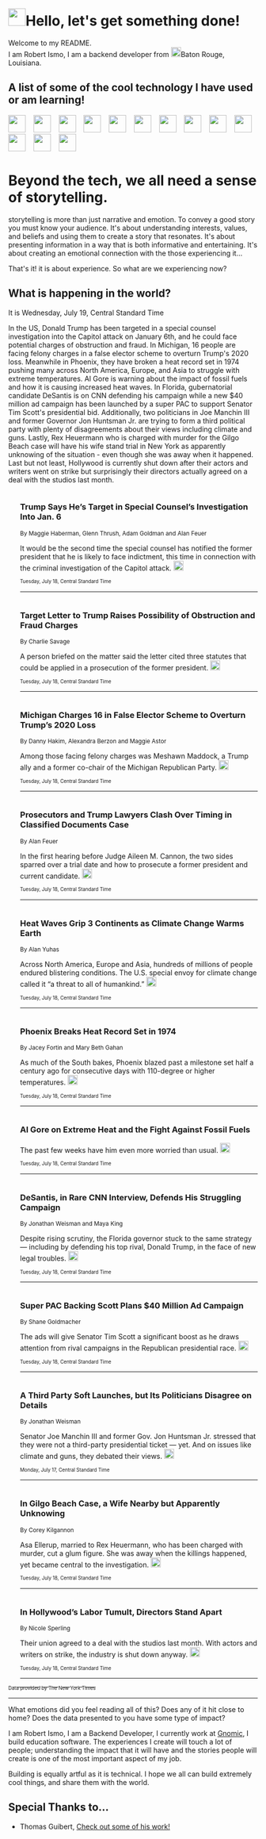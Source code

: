 <h1><img src="https://emojis.slackmojis.com/emojis/images/1643514375/3493/hot-coffee.gif?1643514375" width="35"/>Hello, let's get something done!</h1>

<p>Welcome to my README.<br/>
I am Robert Ismo, I am a backend developer from <img src="https://emojis.slackmojis.com/emojis/images/1638395689/50435/moulin_rouge.png?1638395689" width="20"/>Baton Rouge, Louisiana.</p>
<h2>A list of some of the cool technology I have used or am learning!</h2>
<p>
<img src="https://emojis.slackmojis.com/emojis/images/1643516091/21142/meow_bongotap.gif?1643516091" width="35" alt="">
<img src="https://img.shields.io/badge/Favorite%20Frontend%20Framework-SvelteKit-f83903" alt="">
<img src="https://img.shields.io/badge/Second%20Favorite-Vue-40b581" alt="">
<img src="https://img.shields.io/badge/Most%20Used%20Runtime-Nodejs-78b061" alt="">
<img src="https://emojis.slackmojis.com/emojis/images/1643517416/34482/fire.gif?1643517416" width="35" alt="">
<img src="https://img.shields.io/badge/Javascript%20But%20Better-Typescript-0078ca" alt="">
<img src="https://img.shields.io/badge/Favorite%20Language-Elixir-3e244d" alt="">
<img src="https://img.shields.io/badge/Containerize%20Everything-Docker-6ac9ef" alt="">
<img src="https://emojis.slackmojis.com/emojis/images/1643514596/5999/meow_party.gif?1643514596" width="35" alt="">
<img src="https://img.shields.io/badge/API%20Love%20Language-Graphql-de32a5" alt="">
<img src="https://img.shields.io/badge/Our%20Favorite%20Version%20Controller-Git-e94f33" alt="">
<img src="https://img.shields.io/badge/Favorite%20Database-Redis-d42d1d" alt="">
<img src="https://emojis.slackmojis.com/emojis/images/1643514559/5584/deployparrot.gif?1643514559" width="35" alt="">
<img src="https://img.shields.io/badge/Container%20Interstate-RabbitMQ-f66200" alt="">
<img src="https://img.shields.io/badge/Gotta%20Learn-Kubernetes-316adf" alt="">
<img src="https://img.shields.io/badge/Really%20Mature%20Now-WASM-654fef" alt="">
<img src="https://emojis.slackmojis.com/emojis/images/1666642497/61942/dance_vibe.gif?1666642497" width="35" alt="">
<img src="https://img.shields.io/badge/For%20My%20M1-ARM64-657d96" alt="">
<img src="https://img.shields.io/badge/Loving%20This%20So%20Much-TailwindCSS-17bcb5" alt="">
<img src="https://img.shields.io/badge/Cool%20Build%20Tool-Vite-f9cb24" alt="">
<img src="https://emojis.slackmojis.com/emojis/images/1669231376/62819/working-on-it.gif?1669231376" width="35" alt="">
<img src="https://img.shields.io/badge/Fun%20and%20Easy%20Database-MongoDB-5f8c49" alt="">
<img src="https://img.shields.io/badge/JS%20Life%20Support-NPM-c73737" alt="">
<img src="https://img.shields.io/badge/I%20Liked%20It-DynamoDB-0073b9" alt="">
<img src="https://emojis.slackmojis.com/emojis/images/1643514045/46/question.gif?1643514045" width="35" alt="">
<img src="https://img.shields.io/badge/cool-React-60d6f9" alt="">
<img src="https://img.shields.io/badge/Future%20Big%20Project-Lambda-f37e00" alt="">
<img src="https://img.shields.io/badge/NPM%20But%20Better-PNPM-f1aa07" alt="">
<img src="https://emojis.slackmojis.com/emojis/images/1643514943/9662/fbwow.gif?1643514943" width="35" alt="">
<img src="https://img.shields.io/badge/First%20Language-C-662079" alt="">
<img src="https://img.shields.io/badge/Where%20I%20Deploy%20Frontend-Vercel-000000" alt="">
<img src="https://img.shields.io/badge/Who%20Does%20not%20Want%20an%20App-Swift-f9492a" alt="">
<img src="https://emojis.slackmojis.com/emojis/images/1643514058/151/javascript.png?1643514058" width="35" alt="">
<img src="https://img.shields.io/badge/cool-Python-fbd542" alt="">
<img src="https://img.shields.io/badge/Favorite%20Something-Stripe-656cdc" alt="">
<img src="https://img.shields.io/badge/Of%20Course-HTML5-ed6327" alt="">
<img src="https://emojis.slackmojis.com/emojis/images/1660415405/60731/bomb.gif?1660415405" width="35" alt="">
<img src="https://img.shields.io/badge/hate-CSS-2964ec" alt="">
<img src="https://img.shields.io/badge/Learning-CircleCI-141215" alt="">
<img src="https://img.shields.io/badge/Learning-Rust-fbbb3b" alt="">
<img src="https://emojis.slackmojis.com/emojis/images/1660415397/60712/writing-hand.gif?1660415397" width="35" alt="">
<img src="https://img.shields.io/badge/Dev%20Browser%20of%20Choice-Firefox-cc4e26" alt="">
<img src="https://img.shields.io/badge/Recoverying%20From%20Windows-UNIX-1781e3" alt="">
<img src="https://img.shields.io/badge/LOVE-LogSeq-90c1c2" alt="">
<img src="https://emojis.slackmojis.com/emojis/images/1643514066/223/kirby.gif?1643514066" width="35" alt="">
<img src="https://img.shields.io/badge/Daily%20Driver-MacOS-e6e6e8" alt="">
<img src="https://img.shields.io/badge/Git%20Server-Github-000000" alt="">
<img src="https://img.shields.io/badge/enjoyable-EC2-f17428" alt="">
<img src="https://emojis.slackmojis.com/emojis/images/1643514239/2069/excited.gif?1643514239" width="35" alt="">
</p>
<h1>Beyond the tech, we all need a sense of storytelling.</h1>
<p>storytelling is more than just narrative and emotion. To convey a good story you must know your audience. It's about understanding interests, values, and beliefs and using them to create a story that resonates. It's about presenting information in a way that is both informative and entertaining. It's about creating an emotional connection with the those experiencing it...</p>
<p>That's it! it is about experience. So what are we experiencing now?</p>
<h2>What is happening in the world?</h2>
<p>It is Wednesday, July 19, Central Standard Time</p>
<p>
In the US, Donald Trump has been targeted in a special counsel investigation into the Capitol attack on January 6th, and he could face potential charges of obstruction and fraud. In Michigan, 16 people are facing felony charges in a false elector scheme to overturn Trump&#39;s 2020 loss. Meanwhile in Phoenix, they have broken a heat record set in 1974 pushing many across North America, Europe, and Asia to struggle with extreme temperatures. Al Gore is warning about the impact of fossil fuels and how it is causing increased heat waves. In Florida, gubernatorial candidate DeSantis is on CNN defending his campaign while a new $40 million ad campaign has been launched by a super PAC to support Senator Tim Scott&#39;s presidential bid. Additionally, two politicians in Joe Manchin III and former Governor Jon Huntsman Jr. are trying to form a third political party with plenty of disagreements about their views including climate and guns. Lastly, Rex Heuermann who is charged with murder for the Gilgo Beach case will have his wife stand trial in New York as apparently unknowing of the situation - even though she was away when it happened. Last but not least, Hollywood is currently shut down after their actors and writers went on strike but surprisingly their directors actually agreed on a deal with the studios last month.</p>
<ol>
<img src="https://img.shields.io/badge/-us-blue" alt="">
<h3>Trump Says He’s Target in Special Counsel’s Investigation Into Jan. 6</h3>
<sub>By Maggie Haberman, Glenn Thrush, Adam Goldman and Alan Feuer</sub>
<p>It would be the second time the special counsel has notified the former president that he is likely to face indictment, this time in connection with the criminal investigation of the Capitol attack.  <a href="https://nyti.ms/4591soX"><img src="https://developer.nytimes.com/files/poweredby_nytimes_30b.png?v=1583354208352" height="20"></a></p>
<sub><sub>Tuesday, July 18, Central Standard Time</sub></sub>
<hr/>
<img src="https://img.shields.io/badge/-us-blue" alt="">
<h3>Target Letter to Trump Raises Possibility of Obstruction and Fraud Charges</h3>
<sub>By Charlie Savage</sub>
<p>A person briefed on the matter said the letter cited three statutes that could be applied in a prosecution of the former president.  <a href="https://nyti.ms/3QausYO"><img src="https://developer.nytimes.com/files/poweredby_nytimes_30b.png?v=1583354208352" height="20"></a></p>
<sub><sub>Tuesday, July 18, Central Standard Time</sub></sub>
<hr/>
<img src="https://img.shields.io/badge/-us-blue" alt="">
<h3>Michigan Charges 16 in False Elector Scheme to Overturn Trump’s 2020 Loss</h3>
<sub>By Danny Hakim, Alexandra Berzon and Maggie Astor</sub>
<p>Among those facing felony charges was Meshawn Maddock, a Trump ally and a former co-chair of the Michigan Republican Party.  <a href="https://nyti.ms/3XTPehr"><img src="https://developer.nytimes.com/files/poweredby_nytimes_30b.png?v=1583354208352" height="20"></a></p>
<sub><sub>Tuesday, July 18, Central Standard Time</sub></sub>
<hr/>
<img src="https://img.shields.io/badge/-us-blue" alt="">
<h3>Prosecutors and Trump Lawyers Clash Over Timing in Classified Documents Case</h3>
<sub>By Alan Feuer</sub>
<p>In the first hearing before Judge Aileen M. Cannon, the two sides sparred over a trial date and how to prosecute a former president and current candidate.  <a href="https://nyti.ms/3PWPH0k"><img src="https://developer.nytimes.com/files/poweredby_nytimes_30b.png?v=1583354208352" height="20"></a></p>
<sub><sub>Tuesday, July 18, Central Standard Time</sub></sub>
<hr/>
<img src="https://img.shields.io/badge/-world-blue" alt="">
<h3>Heat Waves Grip 3 Continents as Climate Change Warms Earth</h3>
<sub>By Alan Yuhas</sub>
<p>Across North America, Europe and Asia, hundreds of millions of people endured blistering conditions. The U.S. special envoy for climate change called it “a threat to all of humankind.”  <a href="https://nyti.ms/3O16Jb5"><img src="https://developer.nytimes.com/files/poweredby_nytimes_30b.png?v=1583354208352" height="20"></a></p>
<sub><sub>Tuesday, July 18, Central Standard Time</sub></sub>
<hr/>
<img src="https://img.shields.io/badge/-us-blue" alt="">
<h3>Phoenix Breaks Heat Record Set in 1974</h3>
<sub>By Jacey Fortin and Mary Beth Gahan</sub>
<p>As much of the South bakes, Phoenix blazed past a milestone set half a century ago for consecutive days with 110-degree or higher temperatures.  <a href="https://nyti.ms/3DkEDTk"><img src="https://developer.nytimes.com/files/poweredby_nytimes_30b.png?v=1583354208352" height="20"></a></p>
<sub><sub>Tuesday, July 18, Central Standard Time</sub></sub>
<hr/>
<img src="https://img.shields.io/badge/-climate-blue" alt="">
<h3>Al Gore on Extreme Heat and the Fight Against Fossil Fuels</h3>
<sub></sub>
<p>The past few weeks have him even more worried than usual.  <a href="https://nyti.ms/3XZ3mpz"><img src="https://developer.nytimes.com/files/poweredby_nytimes_30b.png?v=1583354208352" height="20"></a></p>
<sub><sub>Tuesday, July 18, Central Standard Time</sub></sub>
<hr/>
<img src="https://img.shields.io/badge/-us-blue" alt="">
<h3>DeSantis, in Rare CNN Interview, Defends His Struggling Campaign</h3>
<sub>By Jonathan Weisman and Maya King</sub>
<p>Despite rising scrutiny, the Florida governor stuck to the same strategy — including by defending his top rival, Donald Trump, in the face of new legal troubles.  <a href="https://nyti.ms/3ry8jcO"><img src="https://developer.nytimes.com/files/poweredby_nytimes_30b.png?v=1583354208352" height="20"></a></p>
<sub><sub>Tuesday, July 18, Central Standard Time</sub></sub>
<hr/>
<img src="https://img.shields.io/badge/-us-blue" alt="">
<h3>Super PAC Backing Scott Plans $40 Million Ad Campaign</h3>
<sub>By Shane Goldmacher</sub>
<p>The ads will give Senator Tim Scott a significant boost as he draws attention from rival campaigns in the Republican presidential race.  <a href="https://nyti.ms/3pLGe1n"><img src="https://developer.nytimes.com/files/poweredby_nytimes_30b.png?v=1583354208352" height="20"></a></p>
<sub><sub>Tuesday, July 18, Central Standard Time</sub></sub>
<hr/>
<img src="https://img.shields.io/badge/-us-blue" alt="">
<h3>A Third Party Soft Launches, but Its Politicians Disagree on Details</h3>
<sub>By Jonathan Weisman</sub>
<p>Senator Joe Manchin III and former Gov. Jon Huntsman Jr. stressed that they were not a third-party presidential ticket — yet. And on issues like climate and guns, they debated their views.  <a href="https://nyti.ms/3Oknsrk"><img src="https://developer.nytimes.com/files/poweredby_nytimes_30b.png?v=1583354208352" height="20"></a></p>
<sub><sub>Monday, July 17, Central Standard Time</sub></sub>
<hr/>
<img src="https://img.shields.io/badge/-nyregion-blue" alt="">
<h3>In Gilgo Beach Case, a Wife Nearby but Apparently Unknowing</h3>
<sub>By Corey Kilgannon</sub>
<p>Asa Ellerup, married to Rex Heuermann, who has been charged with murder, cut a glum figure. She was away when the killings happened, yet became central to the investigation.  <a href="https://nyti.ms/43BkcvL"><img src="https://developer.nytimes.com/files/poweredby_nytimes_30b.png?v=1583354208352" height="20"></a></p>
<sub><sub>Tuesday, July 18, Central Standard Time</sub></sub>
<hr/>
<img src="https://img.shields.io/badge/-business-blue" alt="">
<h3>In Hollywood’s Labor Tumult, Directors Stand Apart</h3>
<sub>By Nicole Sperling</sub>
<p>Their union agreed to a deal with the studios last month. With actors and writers on strike, the industry is shut down anyway.  <a href="https://nyti.ms/44waDzB"><img src="https://developer.nytimes.com/files/poweredby_nytimes_30b.png?v=1583354208352" height="20"></a></p>
<sub><sub>Tuesday, July 18, Central Standard Time</sub></sub>
<hr/>
</ol>
<a href="https://developer.nytimes.com"><sub><sub>Data provided by The New York Times</sub></sub></a>
<hr/>
<p>What emotions did you feel reading all of this? Does any of it hit close to home? Does the data presented to you have some type of impact?</p>
<p>I am Robert Ismo, I am a Backend Developer, I currently work at <a href="https://gnomic.education/">Gnomic</a>, I build education software. The experiences I create will touch a lot of people; understanding the impact that it will have and the stories people will create is one of the most important aspect of my job.</p>
<p>Building is equally artful as it is technical. I hope we all can build extremely cool things, and share them with the world.</p>
<h2>Special Thanks to...</h2>
<ul>
<li>Thomas Guibert, <a href="https://github.com/thmsgbrt/thmsgbrt">Check out some of his work!</a></li>
</ul>